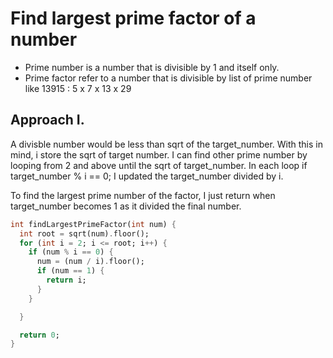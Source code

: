 # Find largest prime factor of a number

- Prime number is a number that is divisible by 1 and itself only. 
- Prime factor refer to a number that is divisible by list of prime number like 13915 : 5 x 7 x 13 x 29


## Approach I.

A divisble number would be less than sqrt of the target_number. With this in mind, i store the sqrt of target number. I can find other prime number by looping from 2 and above until the sqrt of target_number. In each loop if target_number % i == 0; I updated the target_number divided by i. 

To find the largest prime number of the factor, I just return when target_number becomes 1 as it divided the final number.

```dart
int findLargestPrimeFactor(int num) {
  int root = sqrt(num).floor();
  for (int i = 2; i <= root; i++) {
    if (num % i == 0) {
      num = (num / i).floor();
      if (num == 1) {
        return i;
      }
    }

  }

  return 0;
}
```
